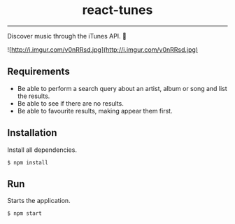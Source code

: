 <h1 align="center">react-tunes</h1>

***

Discover music through the iTunes API. :raised_hands:

![http://i.imgur.com/v0nRRsd.jpg](http://i.imgur.com/v0nRRsd.jpg)

## Requirements

- Be able to perform a search query about an artist, album or song and list the results.
- Be able to see if there are no results.
- Be able to favourite results, making appear them first.

## Installation

Install all dependencies.

```
$ npm install
```

## Run

Starts the application.

```
$ npm start
```